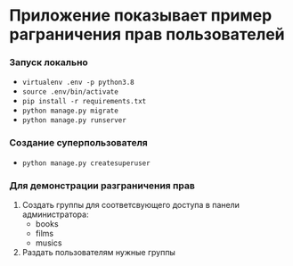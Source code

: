 # Приложение показывает пример раграничения прав пользователей 

### Запуск локально
* `virtualenv .env -p python3.8`
* `source .env/bin/activate`
* `pip install -r requirements.txt`
* `python manage.py migrate`
* `python manage.py runserver`

### Создание суперпользователя
* `python manage.py createsuperuser`

### Для демонстрации разграничения прав
1. Создать группы для соответсвующего доступа в панели администратора:
    * books
    * films
    * musics
2. Раздать пользователям нужные группы


